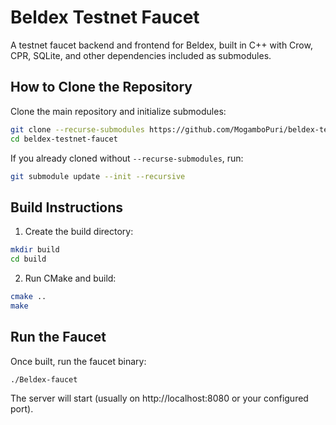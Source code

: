 # Beldex Testnet Faucet

A testnet faucet backend and frontend for Beldex, built in C++ with Crow, CPR, SQLite, and other dependencies included as submodules.

## How to Clone the Repository

Clone the main repository and initialize submodules:

```bash
git clone --recurse-submodules https://github.com/MogamboPuri/beldex-testnet-faucet.git
cd beldex-testnet-faucet
```

If you already cloned without `--recurse-submodules`, run:

```bash
git submodule update --init --recursive
```

## Build Instructions

1. Create the build directory:

```bash
mkdir build
cd build
```

2. Run CMake and build:

```bash
cmake ..
make
```

## Run the Faucet

Once built, run the faucet binary:

```bash
./Beldex-faucet
```

The server will start (usually on http://localhost:8080 or your configured port).
